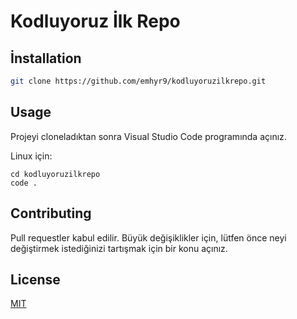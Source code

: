 # Kodluyoruz İlk Repo
##  İnstallation

```bash
git clone https://github.com/emhyr9/kodluyoruzilkrepo.git
```


## Usage

Projeyi cloneladıktan sonra Visual Studio Code programında açınız.

Linux için:
```linux
cd kodluyoruzilkrepo
code .
```
## Contributing
Pull requestler kabul edilir. Büyük değişiklikler için, lütfen önce neyi değiştirmek istediğinizi tartışmak için bir konu açınız.

## License
[MIT](https://choosealicense.com/licenses/mit/)

